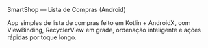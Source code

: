 SmartShop — Lista de Compras (Android)

App simples de lista de compras feito em Kotlin + AndroidX, com ViewBinding, RecyclerView em grade, ordenação inteligente e ações rápidas por toque longo.
